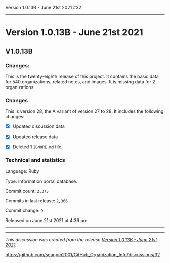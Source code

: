 Version 1.0.13B - June 21st 2021 #32 

***

# Version 1.0.13B - June 21st 2021

## V1.0.13B

### Changes:

This is the twenty-eighth release of this project. It contains the basic data for 540 organizations, <!-- (fork count minus 2) !--> related notes, and images. It is missing data for 2 organizations

### Changes

This is version 28, the A variant of version 27 to 28. It includes the following changes:

- [x] Updated discussion data

- [x] Updated release data

- [x] Deleted 1 `IGNORE.md` file.

### Technical and statistics

Language: Ruby

Type: Information portal database.

Commit count: `2,375`

Commits in last release: `2,366`

Commit change: `9`

Released on June 21st 2021 at 4:36 pm

***


<hr /><em>This discussion was created from the release <a href='https://github.com/seanpm2001/GitHub_Organization_Info/releases/tag/V1.0.13B'>Version 1.0.13B - June 21st 2021</a>.</em>

https://github.com/seanpm2001/GitHub_Organization_Info/discussions/32
